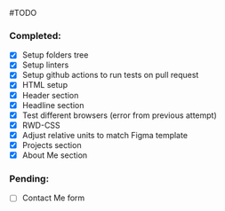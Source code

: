 
#TODO

### Completed:
- [X] Setup folders tree
- [X] Setup linters
- [X] Setup github actions to run tests on pull request
- [X] HTML setup
- [X] Header section
- [X] Headline section
- [X] Test different browsers (error from previous attempt)
- [X] RWD-CSS
- [X] Adjust relative units to match Figma template
- [X] Projects section
- [X] About Me section

### Pending:
- [ ] Contact Me form